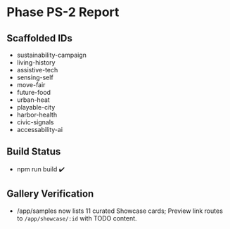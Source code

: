 # Phase PS-2 Report

## Scaffolded IDs
- sustainability-campaign
- living-history
- assistive-tech
- sensing-self
- move-fair
- future-food
- urban-heat
- playable-city
- harbor-health
- civic-signals
- accessability-ai

## Build Status
- npm run build ✔️

## Gallery Verification
- /app/samples now lists 11 curated Showcase cards; Preview link routes to `/app/showcase/:id` with TODO content.
